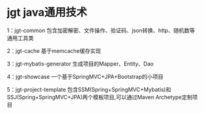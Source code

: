 jgt java通用技术
================

1：jgt-common 包含加密解密、文件操作、验证码、json转换、http、随机数等通用工具类

2：jgt-cache 基于memcache缓存实现

3：jgt-mybatis-generator 生成项目的Mapper、Entity、Dao

4：jgt-showcase 一个基于SpringMVC+JPA+Bootstrap的小项目

5：jgt-project-template 包含SSM(Spring+SpringMVC+Mybatis)和SSJ(Spring+SpringMVC+JPA)两个模板项目,可以通过Maven Archetype定制项目


